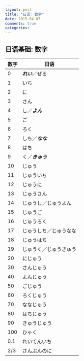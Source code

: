 ```yaml
---
layout: post
title: "日语: 数字"
date: 2015-04-07
comments: true
categories:
---
```


日语基础: 数字
------


|数字|日语|
|------- | ---- |
|0|***れい***／ぜる|
1|いち
2|に
3|さん
4|し／***よん***
5|ご
6|ろく
7|しち／***なな***
8|はち
9|く／***きゅう***
10|じゅう
11|じゅういち
12|じゅうに
13|じゅうさん
14|じゅうし／じゅうよん
15|じゅうご
16|じゅうろく
17|じゅうしち／じゅうなな
18|じゅうはち
19|じゅうく／じゅうきゅう
20|にじゅう
30|さんじゅう
40|よんじゅう
50|ごじゅう
60|ろくじゅう
70|ななじゅう
80|はちじゅう
90|きゅうじゅう
100|ひゃく
0.1|れいてんいち
2/3|さんぶんのに
